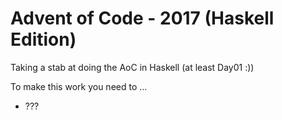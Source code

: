 # Advent of Code - 2017 (Haskell Edition)

Taking a stab at doing the AoC in Haskell (at least Day01 :))

To make this work you need to ...

* ???
